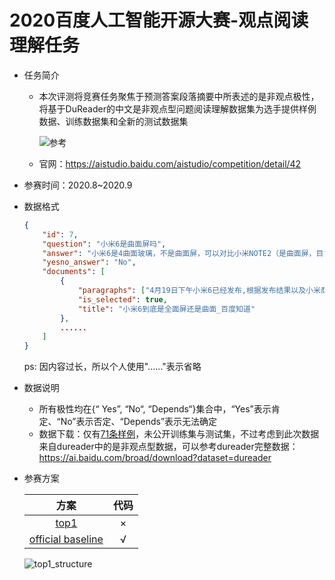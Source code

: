 # 2020百度人工智能开源大赛-观点阅读理解任务

* 任务简介

  * 本次评测将竞赛任务聚焦于预测答案段落摘要中所表述的是非观点极性，将基于DuReader的中文是非观点型问题阅读理解数据集为选手提供样例数据、训练数据集和全新的测试数据集

    ![参考](https://ai.bdstatic.com/file/6D2E5409F5B046B987CE6DFF79AA52D1)

  * 官网：https://aistudio.baidu.com/aistudio/competition/detail/42

* 参赛时间：2020.8~2020.9

* 数据格式

  ```json
  {
      "id": 7,
      "question": "小米6是曲面屏吗",
      "answer": "小米6是4曲面玻璃，不是曲面屏，可以对比小米NOTE2（是曲面屏，目前价格还远高于小米6），曲面玻璃不是曲面屏。",
      "yesno_answer": "No",
      "documents": [
          {
              "paragraphs": ["4月19日下午小米6已经发布,根据发布结果以及小米商城的小米6预约介绍看......三星S7、S8以及小米NOTE2就是真正的柔性曲面屏。"],
              "is_selected": true,
              "title": "小米6到底是全面屏还是曲面_百度知道"
          },
          ......
      ]
  }
  ```

  ps: 因内容过长，所以个人使用"......"表示省略

* 数据说明

  * 所有极性均在{“ Yes”, “No“, “Depends“}集合中，“Yes”表示肯定、“No”表示否定、“Depends”表示无法确定
  * 数据下载：仅有[71条样例](https://aistudio.baidu.com/aistudio/datasetDetail/19654)，未公开训练集与测试集，不过考虑到此次数据来自dureader中的是非观点型数据，可以参考dureader完整数据：https://ai.baidu.com/broad/download?dataset=dureader

* 参赛方案

  |                             方案                             | 代码 |
  | :----------------------------------------------------------: | :--: |
  | [top1](https://zhuanlan.zhihu.com/p/276097978?utm_source=wechat_session) |  ×   |
  | [official baseline](https://aistudio.baidu.com/aistudio/projectdetail/247636) |  √   |

  ![top1_structure](https://pic1.zhimg.com/80/v2-3f4d384f1cd097e26ec87aeb52c76e70_720w.jpg)